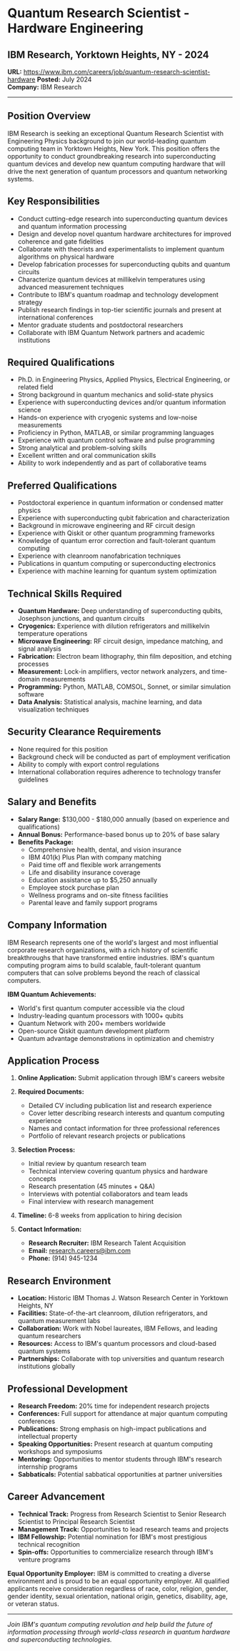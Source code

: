 # Quantum Research Scientist - Hardware Engineering
## IBM Research, Yorktown Heights, NY - 2024

**URL:** https://www.ibm.com/careers/job/quantum-research-scientist-hardware
**Posted:** July 2024  
**Company:** IBM Research

---

## Position Overview

IBM Research is seeking an exceptional Quantum Research Scientist with Engineering Physics background to join our world-leading quantum computing team in Yorktown Heights, New York. This position offers the opportunity to conduct groundbreaking research into superconducting quantum devices and develop new quantum computing hardware that will drive the next generation of quantum processors and quantum networking systems.

## Key Responsibilities

- Conduct cutting-edge research into superconducting quantum devices and quantum information processing
- Design and develop novel quantum hardware architectures for improved coherence and gate fidelities
- Collaborate with theorists and experimentalists to implement quantum algorithms on physical hardware
- Develop fabrication processes for superconducting qubits and quantum circuits
- Characterize quantum devices at millikelvin temperatures using advanced measurement techniques
- Contribute to IBM's quantum roadmap and technology development strategy
- Publish research findings in top-tier scientific journals and present at international conferences
- Mentor graduate students and postdoctoral researchers
- Collaborate with IBM Quantum Network partners and academic institutions

## Required Qualifications

- Ph.D. in Engineering Physics, Applied Physics, Electrical Engineering, or related field
- Strong background in quantum mechanics and solid-state physics
- Experience with superconducting devices and/or quantum information science
- Hands-on experience with cryogenic systems and low-noise measurements
- Proficiency in Python, MATLAB, or similar programming languages
- Experience with quantum control software and pulse programming
- Strong analytical and problem-solving skills
- Excellent written and oral communication skills
- Ability to work independently and as part of collaborative teams

## Preferred Qualifications

- Postdoctoral experience in quantum information or condensed matter physics
- Experience with superconducting qubit fabrication and characterization
- Background in microwave engineering and RF circuit design
- Experience with Qiskit or other quantum programming frameworks
- Knowledge of quantum error correction and fault-tolerant quantum computing
- Experience with cleanroom nanofabrication techniques
- Publications in quantum computing or superconducting electronics
- Experience with machine learning for quantum system optimization

## Technical Skills Required

- **Quantum Hardware:** Deep understanding of superconducting qubits, Josephson junctions, and quantum circuits
- **Cryogenics:** Experience with dilution refrigerators and millikelvin temperature operations
- **Microwave Engineering:** RF circuit design, impedance matching, and signal analysis
- **Fabrication:** Electron beam lithography, thin film deposition, and etching processes
- **Measurement:** Lock-in amplifiers, vector network analyzers, and time-domain measurements
- **Programming:** Python, MATLAB, COMSOL, Sonnet, or similar simulation software
- **Data Analysis:** Statistical analysis, machine learning, and data visualization techniques

## Security Clearance Requirements

- None required for this position
- Background check will be conducted as part of employment verification
- Ability to comply with export control regulations
- International collaboration requires adherence to technology transfer guidelines

## Salary and Benefits

- **Salary Range:** $130,000 - $180,000 annually (based on experience and qualifications)
- **Annual Bonus:** Performance-based bonus up to 20% of base salary
- **Benefits Package:**
  - Comprehensive health, dental, and vision insurance
  - IBM 401(k) Plus Plan with company matching
  - Paid time off and flexible work arrangements
  - Life and disability insurance coverage
  - Education assistance up to $5,250 annually
  - Employee stock purchase plan
  - Wellness programs and on-site fitness facilities
  - Parental leave and family support programs

## Company Information

IBM Research represents one of the world's largest and most influential corporate research organizations, with a rich history of scientific breakthroughs that have transformed entire industries. IBM's quantum computing program aims to build scalable, fault-tolerant quantum computers that can solve problems beyond the reach of classical computers.

**IBM Quantum Achievements:**
- World's first quantum computer accessible via the cloud
- Industry-leading quantum processors with 1000+ qubits
- Quantum Network with 200+ members worldwide
- Open-source Qiskit quantum development platform
- Quantum advantage demonstrations in optimization and chemistry

## Application Process

1. **Online Application:** Submit application through IBM's careers website
2. **Required Documents:**
   - Detailed CV including publication list and research experience
   - Cover letter describing research interests and quantum computing experience
   - Names and contact information for three professional references
   - Portfolio of relevant research projects or publications

3. **Selection Process:**
   - Initial review by quantum research team
   - Technical interview covering quantum physics and hardware concepts
   - Research presentation (45 minutes + Q&A)
   - Interviews with potential collaborators and team leads
   - Final interview with research management

4. **Timeline:** 6-8 weeks from application to hiring decision

5. **Contact Information:**
   - **Research Recruiter:** IBM Research Talent Acquisition
   - **Email:** research.careers@ibm.com
   - **Phone:** (914) 945-1234

## Research Environment

- **Location:** Historic IBM Thomas J. Watson Research Center in Yorktown Heights, NY
- **Facilities:** State-of-the-art cleanroom, dilution refrigerators, and quantum measurement labs
- **Collaboration:** Work with Nobel laureates, IBM Fellows, and leading quantum researchers
- **Resources:** Access to IBM's quantum processors and cloud-based quantum systems
- **Partnerships:** Collaborate with top universities and quantum research institutions globally

## Professional Development

- **Research Freedom:** 20% time for independent research projects
- **Conferences:** Full support for attendance at major quantum computing conferences
- **Publications:** Strong emphasis on high-impact publications and intellectual property
- **Speaking Opportunities:** Present research at quantum computing workshops and symposiums
- **Mentoring:** Opportunities to mentor students through IBM's research internship programs
- **Sabbaticals:** Potential sabbatical opportunities at partner universities

## Career Advancement

- **Technical Track:** Progress from Research Scientist to Senior Research Scientist to Principal Research Scientist
- **Management Track:** Opportunities to lead research teams and projects
- **IBM Fellowship:** Potential nomination for IBM's most prestigious technical recognition
- **Spin-offs:** Opportunities to commercialize research through IBM's venture programs

**Equal Opportunity Employer:** IBM is committed to creating a diverse environment and is proud to be an equal opportunity employer. All qualified applicants receive consideration regardless of race, color, religion, gender, gender identity, sexual orientation, national origin, genetics, disability, age, or veteran status.

---

*Join IBM's quantum computing revolution and help build the future of information processing through world-class research in quantum hardware and superconducting technologies.*